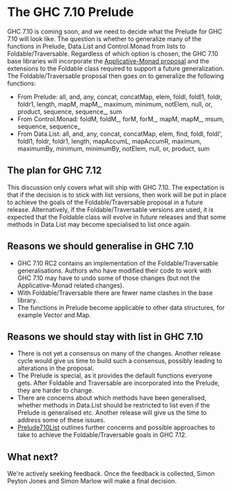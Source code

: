 # The GHC 7.10 Prelude


GHC 7.10 is coming soon, and we need to decide what the Prelude for GHC 7.10 will look like. The question is whether to generalize many of the functions in Prelude, Data.List and Control.Monad from lists to Foldable/Traversable. Regardless of which option is chosen, the GHC 7.10 base libraries will incorporate the [ Applicative-Monad proposal](https://wiki.haskell.org/Functor-Applicative-Monad_Proposal) and the extensions to the Foldable class required to support a future generalization. The Foldable/Traversable proposal then goes on to generalize the following functions:

- From Prelude: all, and, any, concat, concatMap, elem, foldl, foldl1, foldr, foldr1, length, mapM, mapM_, maximum, minimum, notElem, null, or, product, sequence, sequence_, sum
- From Control.Monad: foldM, foldM_, forM, forM_, mapM, mapM_, msum, sequence, sequence_
- From Data.List: all, and, any, concat, concatMap, elem, find, foldl, foldl', foldl1, foldr, foldr1, length, mapAccumL, mapAccumR, maximum, maximumBy, minimum, minimumBy, notElem, null, or, product, sum

## The plan for GHC 7.12


This discussion only covers what will ship with GHC 7.10. The expectation is that if the decision is to stick with list versions, then work will be put in place to achieve the goals of the Foldable/Traversable proposal in a future release. Alternatively, if the Foldable/Traversable versions are used, it is expected that the Foldable class will evolve in future releases and that some methods in Data.List may become specialised to list once again.

## Reasons we should generalise in GHC 7.10

- GHC 7.10 RC2 contains an implementation of the Foldable/Traversable generalisations. Authors who have modified their code to work with GHC 7.10 may have to undo some of those changes (but not the Applicative-Monad related changes).
- With Foldable/Traversable there are fewer name clashes in the base library.
- The functions in Prelude become applicable to other data structures, for example Vector and Map.

## Reasons we should stay with list in GHC 7.10

- There is not yet a consensus on many of the changes. Another release cycle would give us time to build such a consensus, possibly leading to alterations in the proposal.
- The Prelude is special, as it provides the default functions everyone gets. After Foldable and Traversable are incorporated into the Prelude, they are harder to change.
- There are concerns about which methods have been generalised, whether methods in Data.List should be restricted to list even if the Prelude is generalised etc. Another release will give us the time to address some of these issues.
- [Prelude710List](prelude710-list) outlines further concerns and possible approaches to take to achieve the Foldable/Traversable goals in GHC 7.12.

## What next?


We're actively seeking feedback. Once the feedback is collected, Simon Peyton Jones and Simon Marlow will make a final decision.
